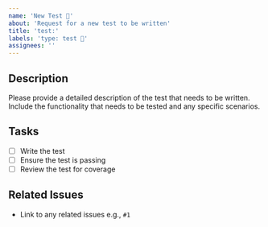 ```yaml
---
name: 'New Test 🧪'
about: 'Request for a new test to be written'
title: 'test:'
labels: 'type: test 🧪'
assignees: ''
---
```


## Description

Please provide a detailed description of the test that needs to be written. Include the functionality that needs to be tested and any
specific scenarios.

## Tasks

- [ ] Write the test
- [ ] Ensure the test is passing
- [ ] Review the test for coverage

## Related Issues

- Link to any related issues e.g., `#1`

